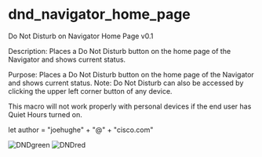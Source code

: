 # dnd_navigator_home_page
Do Not Disturb on Navigator Home Page v0.1

Description: Places a Do Not Disturb button on the home page of the Navigator and shows current status.

Purpose: Places a Do Not Disturb button on the home page of the Navigator and shows current status.  Note: Do Not Disturb can also be accessed by clicking the upper left corner button of any device.   

This macro will not work properly with personal devices if the end user has Quiet Hours turned on. 

let author = "joehughe" + "@" + "cisco.com"




![DNDgreen](https://github.com/vtjoeh/dnd_navigator_home_page/assets/16569532/a2429351-31f2-4ffb-9c96-c98046538397)
![DNDred](https://github.com/vtjoeh/dnd_navigator_home_page/assets/16569532/53b618e7-c430-4f20-a6c0-b9eaca4002e1)
